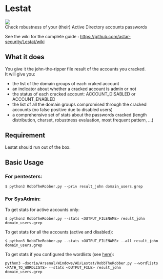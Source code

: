# Lestat
![](https://3.bp.blogspot.com/-PF5wQWEREK0/U_DS_eJM8nI/AAAAAAAAAVw/ack4TeHRyME/s1600/033.jpg)  
Check robustness of your (their) Active Directory accounts passwords

See the wiki for the complete guide : https://github.com/astar-security/Lestat/wiki  

## What it does
You give it the john-the-ripper file result of the accounts you cracked.  
It will give you:
- the list of the domain groups of each craked account
- an indicator about whether a cracked account is admin or not
- the status of each cracked account: ACCOUNT_DISABLED or ACCOUNT_ENABLED
- the list of all the domain groups compromised through the cracked accounts (no false positive due to disabled users)
- a comprehensive set of stats about the passwords cracked (length distribution, charset, robustness evaluation, most frequent pattern, ...)

## Requirement
Lestat should run out of the box.  

## Basic Usage
### For pentesters:
```
$ python3 RobbTheRobber.py --priv result_john domain_users.grep
```

### For SysAdmin:
To get stats for active accounts only:  
```
$ python3 RobbTheRobber.py --stats <OUTPUT_FILENAME> result_john domain_users.grep
```
To get stats for all the accounts (active and disabled):
```
$ python3 RobbTheRobber.py --stats <OUTPUT_FILENAME> --all result_john domain_users.grep
```
To get stats if you configured the wordlists (see [here](https://github.com/astar-security/Lestat/wiki/GetWordlists)):
```
python3 ~dsoria/Arsenal/Windows/AD/Lestat/RobbTheRobber.py --wordlists <PATH_TO_WORDLISTS> --stats <OUTPUT_FILE> result_john domain_users.grep
```
